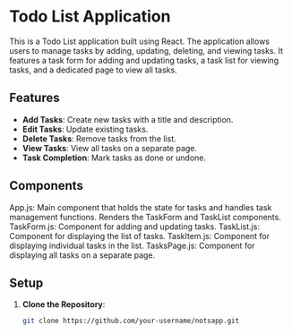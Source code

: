 # Todo List Application

This is a Todo List application built using React. The application allows users to manage tasks by adding, updating, deleting, and viewing tasks. It features a task form for adding and updating tasks, a task list for viewing tasks, and a dedicated page to view all tasks.

## Features

- **Add Tasks**: Create new tasks with a title and description.
- **Edit Tasks**: Update existing tasks.
- **Delete Tasks**: Remove tasks from the list.
- **View Tasks**: View all tasks on a separate page.
- **Task Completion**: Mark tasks as done or undone.

## Components

   App.js: Main component that holds the state for tasks and handles task management functions. Renders the TaskForm  and TaskList components.
   TaskForm.js: Component for adding and updating tasks.
   TaskList.js: Component for displaying the list of tasks.
   TaskItem.js: Component for displaying individual tasks in the list.
   TasksPage.js: Component for displaying all tasks on a separate page.

## Setup

1. **Clone the Repository**:
   ```bash
   git clone https://github.com/your-username/notsapp.git
